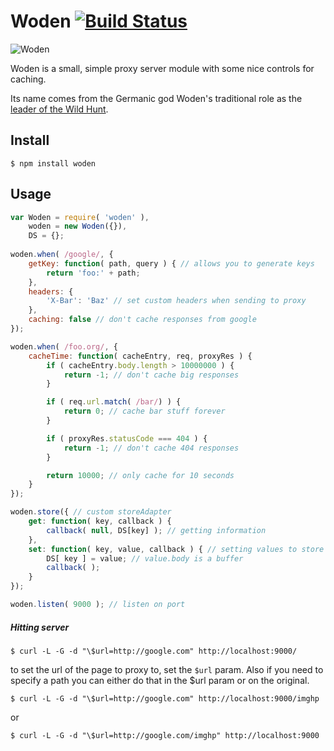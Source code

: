 # Woden [![Build Status](https://travis-ci.org/honeinc/woden.svg?branch=master)](https://travis-ci.org/honeinc/woden)

![Woden](https://cloud.githubusercontent.com/assets/273857/5469053/e6c140a2-858b-11e4-97b1-ee4c1a39d352.png)

Woden is a small, simple proxy server module with some nice controls for caching.

Its name comes from the Germanic god Woden's traditional role as the [leader of the Wild Hunt](http://en.wikipedia.org/wiki/W%C5%8Dden#Medieval_and_early_modern_folklore).

## Install 

    $ npm install woden
    
## Usage

```javascript
var Woden = require( 'woden' ),
    woden = new Woden({}),
    DS = {};
    
woden.when( /google/, {
    getKey: function( path, query ) { // allows you to generate keys
        return 'foo:' + path; 
    },
    headers: {
        'X-Bar': 'Baz' // set custom headers when sending to proxy
    },
    caching: false // don't cache responses from google
});

woden.when( /foo.org/, {
    cacheTime: function( cacheEntry, req, proxyRes ) {
        if ( cacheEntry.body.length > 10000000 ) {
            return -1; // don't cache big responses
        }

        if ( req.url.match( /bar/) ) {
            return 0; // cache bar stuff forever
        }

        if ( proxyRes.statusCode === 404 ) {
            return -1; // don't cache 404 responses
        }

        return 10000; // only cache for 10 seconds
    }  
});

woden.store({ // custom storeAdapter
    get: function( key, callback ) {
        callback( null, DS[key] ); // getting information
    },
    set: function( key, value, callback ) { // setting values to store
        DS[ key ] = value; // value.body is a buffer 
        callback( );
    }
});

woden.listen( 9000 ); // listen on port
```

##### Hitting server

    $ curl -L -G -d "\$url=http://google.com" http://localhost:9000/
    
to set the url of the page to proxy to, set the `$url` param. Also if you need to specify a path you can either do that in the $url param or on the original.

    $ curl -L -G -d "\$url=http://google.com" http://localhost:9000/imghp

or 

    $ curl -L -G -d "\$url=http://google.com/imghp" http://localhost:9000
  
